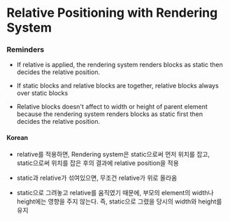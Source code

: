 # Relative Positioning with Rendering System

### Reminders

* If relative is applied, the rendering system renders blocks as static then decides the relative position.

* If static blocks and relative blocks are together, relative blocks always over static blocks

* Relative blocks doesn't affect to width or height of parent element because the rendering system renders blocks as static first then decides the relative position.


#### Korean
* relative를 적용하면, Rendering system은 static으로써 먼저 위치를 잡고, static으로써 위치를 잡은 후의 결과에 relative  position을 적용

* static과 relative가 섞여있으면, 무조건 relative가 위로 올라옴

* static으로 그려놓고 relative를 움직였기 때문에, 부모의 element의 width나 height에는 영향을 주지 않는다. 즉, static으로 그렸을 당시의 width와 height를 유지
